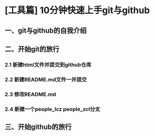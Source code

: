 # [工具篇] 10分钟快速上手git与github

## 一、git与github的自我介绍

## 二、开始git的旅行

### 2.1 新建html文件并提交到github仓库

### 2.2 新建README.md文件一并提交

### 2.3 修改README.md

### 2.4 新建一个people_lcz people_zcl分支

## 三、开始github的旅行
